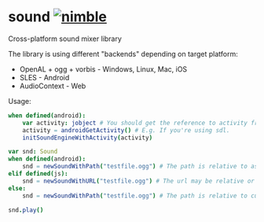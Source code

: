 # sound [![nimble](https://raw.githubusercontent.com/yglukhov/nimble-tag/master/nimble_js.png)](https://github.com/yglukhov/nimble-tag)

Cross-platform sound mixer library

The library is using different "backends" depending on target platform:
- OpenAL + ogg + vorbis - Windows, Linux, Mac, iOS
- SLES - Android
- AudioContext - Web

Usage:
```nim
when defined(android):
    var activity: jobject # You should get the reference to activity from somewhere.
    activity = androidGetActivity() # E.g. If you're using sdl.
    initSoundEngineWithActivity(activity)

var snd: Sound
when defined(android):
    snd = newSoundWithPath("testfile.ogg") # The path is relative to assets folder
elif defined(js):
    snd = newSoundWithURL("testfile.ogg") # The url may be relative or absolute. The sound is loaded asynchronously.
else:
    snd = newSoundWithPath("testfile.ogg") # The path is relative to current dir.

snd.play()
```
